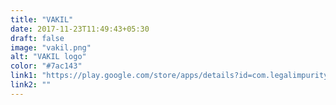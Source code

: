 ```yaml
---
title: "VAKIL"
date: 2017-11-23T11:49:43+05:30
draft: false
image: "vakil.png"
alt: "VAKIL logo"
color: "#7ac143"
link1: "https://play.google.com/store/apps/details?id=com.legalimpurity.indiancourts"
link2: ""
---
```

